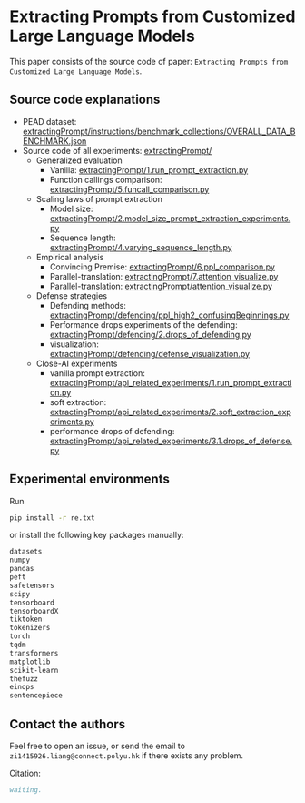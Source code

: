 # Extracting Prompts from Customized Large Language Models

This paper consists of the source code of paper: `Extracting Prompts from Customized Large Language Models`.




## Source code explanations

+ PEAD dataset: [extractingPrompt/instructions/benchmark_collections/OVERALL_DATA_BENCHMARK.json](https://github.com/liangzid/attackFineTunedModels/blob/main/extractingPrompt/instructions/benchmark_collections/OVERALL_DATA_BENCHMARK.json)
+ Source code of all experiments: [extractingPrompt/](https://github.com/liangzid/attackFineTunedModels/blob/main/extractingPrompt/)
  + Generalized evaluation
	+ Vanilla: [extractingPrompt/1.run_prompt_extraction.py](https://github.com/liangzid/attackFineTunedModels/blob/main/extractingPrompt/1.run_prompt_extraction.py)
	+ Function callings comparison: [extractingPrompt/5.funcall_comparison.py](https://github.com/liangzid/attackFineTunedModels/blob/main/extractingPrompt/5.funcall_comparison.py)
  + Scaling laws of prompt extraction
	+ Model size: [extractingPrompt/2.model_size_prompt_extraction_experiments.py](https://github.com/liangzid/attackFineTunedModels/blob/main/extractingPrompt/2.model_size_prompt_extraction_experiments.py)
	+ Sequence length: [extractingPrompt/4.varying_sequence_length.py](https://github.com/liangzid/attackFineTunedModels/blob/main/extractingPrompt/4.varying_sequence_length.py)
  + Empirical analysis
	+ Convincing Premise: [extractingPrompt/6.ppl_comparison.py](https://github.com/liangzid/attackFineTunedModels/blob/main/extractingPrompt/6.ppl_comparison.py)
	+ Parallel-translation: [extractingPrompt/7.attention_visualize.py](https://github.com/liangzid/attackFineTunedModels/blob/main/extractingPrompt/7.attention_visualize.py)
	+ Parallel-translation: [extractingPrompt/attention_visualize.py](https://github.com/liangzid/attackFineTunedModels/blob/main/extractingPrompt/attention_visualize.py)
  + Defense strategies
    + Defending methods: [extractingPrompt/defending/ppl_high2_confusingBeginnings.py](https://github.com/liangzid/attackFineTunedModels/blob/main/extractingPrompt/defending/ppl_high2_confusingBeginnings.py)
	+ Performance drops experiments of the defending: [extractingPrompt/defending/2.drops_of_defending.py](https://github.com/liangzid/attackFineTunedModels/blob/main/extractingPrompt/defending/2.drops_of_defending.py)
	+ visualization: [extractingPrompt/defending/defense_visualization.py](https://github.com/liangzid/attackFineTunedModels/blob/main/extractingPrompt/defending/defense_visualization.py)
  + Close-AI experiments
	+ vanilla prompt extraction: [extractingPrompt/api_related_experiments/1.run_prompt_extraction.py](https://github.com/liangzid/attackFineTunedModels/blob/main/extractingPrompt/api_related_experiments/1.run_prompt_extraction.py)
	+ soft extraction: [extractingPrompt/api_related_experiments/2.soft_extraction_experiments.py](https://github.com/liangzid/attackFineTunedModels/blob/main/extractingPrompt/api_related_experiments/2.soft_extraction_experiments.py)
	+ performance drops of defending: [extractingPrompt/api_related_experiments/3.1.drops_of_defense.py](https://github.com/liangzid/attackFineTunedModels/blob/main/extractingPrompt/api_related_experiments/3.1.drops_of_defense.py)

## Experimental environments

Run 
```sh
pip install -r re.txt
```

or install the following key packages manually:

```sh
datasets
numpy
pandas
peft
safetensors
scipy
tensorboard
tensorboardX
tiktoken
tokenizers
torch
tqdm
transformers
matplotlib
scikit-learn
thefuzz
einops
sentencepiece
```

## Contact the authors

Feel free to open an issue, or send the email to `zi1415926.liang@connect.polyu.hk` if there exists any problem.

Citation:

```bibtex
waiting.
```





